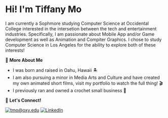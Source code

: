 # Hi! I'm Tiffany Mo

I am currently a Sophmore studying Computer Science at Occidental College interested in the intersetion between the tech and entertainment industries. Specifically, I am passionate about Mobile App and/or Game development as well as Animation and Compiter Graphics. I chose to study Computer Science in Los Angeles for the ability to explore both of these interests!

👾 **More About Me**
- I was born and raised in Oahu, Hawaii 🏝️
- I am also pursuing a minor in Media Arts and Culture and have created my own animated short films, visit my portfolio to watch the full thing! 🎬
- I previously ran and owned a crochet small business 🧶

🤝 **Let's Connect!**

<a href="mailto:tmo@oxy.edu">![tmo@oxy.edu](https://img.shields.io/badge/Gmail-D14836?style=for-the-badge&logo=gmail&logoColor=white)</a> <a href="https://www.linkedin.com/in/tiffany-mo-009426237/">![LinkedIn](https://img.shields.io/badge/LinkedIn-0077B5?style=for-the-badge&logo=linkedin&logoColor=white)</a>
  
